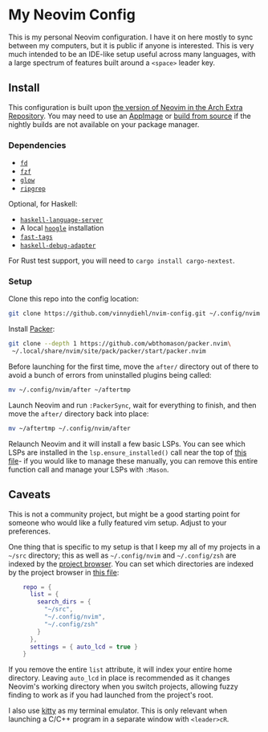 # My Neovim Config

This is my personal Neovim configuration. I have it on here mostly to sync
between my computers, but it is public if anyone is interested. This is very
much intended to be an IDE-like setup useful across many languages, with a
large spectrum of features built around a `<space>` leader key.

## Install

This configuration is built upon [the version of Neovim in the Arch
Extra Repository](https://archlinux.org/packages/extra/x86_64/neovim/). You may
need to use an [AppImage](https://github.com/neovim/neovim/releases) or [build
from source](https://github.com/neovim/neovim/wiki/Building-Neovim) if the
nightly builds are not available on your package manager.

### Dependencies

 * [`fd`](https://github.com/sharkdp/fd)
 * [`fzf`](https://github.com/junegunn/fzf)
 * [`glow`](https://github.com/charmbracelet/glow)
 * [`ripgrep`](https://github.com/BurntSushi/ripgrep)

Optional, for Haskell:

 * [`haskell-language-server`](https://haskell-language-server.readthedocs.io/en/latest/installation.html)
 * A local [`hoogle`](https://github.com/ndmitchell/hoogle/blob/master/docs/Install.md) installation
 * [`fast-tags`](https://github.com/elaforge/fast-tags)
 * [`haskell-debug-adapter`](https://github.com/phoityne/haskell-debug-adapter/)

For Rust test support, you will need to `cargo install cargo-nextest`.

### Setup

Clone this repo into the config location:

```sh
git clone https://github.com/vinnydiehl/nvim-config.git ~/.config/nvim
```

Install [Packer](https://github.com/wbthomason/packer.nvim):

```sh
git clone --depth 1 https://github.com/wbthomason/packer.nvim\
 ~/.local/share/nvim/site/pack/packer/start/packer.nvim
```

Before launching for the first time, move the `after/` directory out of there
to avoid a bunch of errors from uninstalled plugins being called:

```sh
mv ~/.config/nvim/after ~/aftertmp
```

Launch Neovim and run `:PackerSync`, wait for everything to finish, and then
move the `after/` directory back into place:

```sh
mv ~/aftertmp ~/.config/nvim/after
```

Relaunch Neovim and it will install a few basic LSPs. You can see which LSPs
are installed in the `lsp.ensure_installed()` call near the top of [this
file](https://github.com/vinnydiehl/nvim-config/blob/main/after/plugin/lsp.lua)-
if you would like to manage these manually, you can remove this entire function
call and manage your LSPs with `:Mason`.

## Caveats

This is not a community project, but might be a good starting point for someone
who would like a fully featured vim setup. Adjust to your preferences.

One thing that is specific to my setup is that I keep my all of my projects in
a `~/src` directory; this as well as `~/.config/nvim` and `~/.config/zsh` are
indexed by the [project
browser](https://github.com/nvim-telescope/telescope-project.nvim). You can
set which directories are indexed by the project browser in [this
file](https://github.com/vinnydiehl/nvim-config/blob/main/after/plugin/telescope.lua):

```lua
    repo = {
      list = {
        search_dirs = {
          "~/src",
          "~/.config/nvim",
          "~/.config/zsh"
        }
      },
      settings = { auto_lcd = true }
    }
```

If you remove the entire `list` attribute, it will index your entire home
directory. Leaving `auto_lcd` in place is recommended as it changes Neovim's
working directory when you switch projects, allowing fuzzy finding to work as
if you had launched from the project's root.

I also use [kitty](https://github.com/kovidgoyal/kitty) as my terminal
emulator. This is only relevant when launching a C/C++ program in a separate
window with `<leader>cR`.
